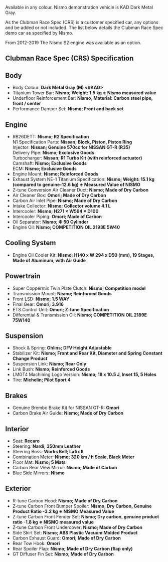 Available in any colour. Nismo demonstration vehicle is KAD Dark Metal Gray.  
  
As the Clubman Race Spec (CRS) is a customer specified car, any options and be added or not included. The list below details the Clubman Race Spec demo car as specified by Nismo.  
  
From 2012-2019 The Nismo S2 engine was available as an option.  
  
## Clubman Race Spec (CRS) Specification  
  
## Body  
* Body Colour: __Dark Metal Gray (M) <#KAD>__  
* Titanium Tower Bar: __Nismo; Weight: 1.5 kg ※ Nismo measured value__  
* Underfloor Reinforcement Bar: __Nismo; Material: Carbon steel pipe, front / center__  
* Performance Damper Set: __Nismo; Front and back set__  
  
## Engine  
* RB26DETT: __Nismo; R2 Specification__  
	N1 Specification Parts: __Nissan; Block, Piston, Piston Ring__  
	Injector: __Nissan; Genuine 570cc for NISSAN GT-R (R35)__  
	Delivery Pipe: __Nismo; Exclusive Goods__  
	Turbocharger: __Nissan; R1 Turbo Kit (with reinforced actuator)__  
	Camshaft: __Nismo; Exclusive Goods__  
	ECM: __Nismo; Exclusive Goods__  
* Engine Mount: __Nismo; Reinforced Goods__  
* Exhaust System NE-1 Titanium Specification: __Nismo; Weight: 15.1 kg (compared to genuine-12.6 kg) ※ Measured Value of NISMO__  
* Z-tune Conversion Air Cleaner Duct: __Nismo; Made of Dry Carbon__  
* Air Cleaner Box: __Omori; Made of Dry Carbon__  
* Carbon Air Inlet Pipe: __Nismo; Made of Dry Carbon__  
* Intake Collector: __Nismo; Collector volume 4.1 L__  
* Intercooler: __Nismo; H271 × W594 × D100__  
* Intercooler Piping: __Omori; Made of Carbon__  
* Oil Separator: __Nismo; Φ 50 Cylinder__  
* Engine Oil: __Nismo; COMPETITION OIL 2193E 5W40__  
  
## Cooling System  
* Engine Oil Cooler Kit: __Nismo; H140 x W 294 x D50 (mm), 19 Stages, Made of Aluminum, with Air Guide__  
  
## Powertrain  
* Super Coppermix Twin Plate Clutch: __Nismo; Competition model__  
* Transmission Mount: __Nismo; Reinforced Goods__  
* Front LSD: __Nismo; 1.5 WAY__  
* Final Gear: __Omori; 3.916__  
* ETS Control Unit: __Omori; Z-tune Specification__  
* Differential & Transmission Oil: __Nismo; COMPETITION OIL 2189E 75W140__  
  
## Suspension  
* Shock & Spring: __Ohlins; DFV Height Adjustable__  
* Stabilizer Kit: __Nismo; Front and Rear Kit, Diameter and Spring Constant Change Product__  
* Suspension Link: __Nismo; Rear Only__  
* Link Bush: __Nismo; Reinforced Goods__  
* LMGT4 Machining Logo Version: __Nismo; 18 x 10.5 J, Inset 15, 5 Holes__  
* Tire: __Michelin; Pilot Sport 4__  
  
## Brakes  
* Genuine Brembo Brake Kit for NISSAN GT-R: __Omori__  
* Carbon Brake Air Guide: __Nismo;  Made of Dry Carbon__  
  
## Interior  
* Seat: __Recaro__  
* Steering: __Nardi; 350mm Leather__  
* Steering Boss: __Works Bell; Lafix II__  
* Combination Meter: __Nismo; 320 km / h Scale, Black Meter__  
* Floor Mat: __Nismo; 5 Mats__  
* Carbon Rear View Mirror: __Nismo; Made of Carbon__  
* Blue Side Mirrors: __Nismo__  
  
## Exterior  
* R-tune Carbon Hood: __Nismo; Made of Dry Carbon__  
* Z-tune Carbon Front Bumper Spoiler: __Nismo; Dry Carbon, Genuine Product Ratio -3.2 kg ※ NISMO Measured Value__  
* Z-tune Carbon Front Fender Set: __Nismo; Dry carbon, genuine product ratio -1.8 kg ※ NISMO measured value__  
* Z-tune Carbon Front Undercover: __Nismo; Made of Dry Carbon__  
* Side Skirt Set: __Nismo; ABS Plastic Vacuum Molded Product__  
* Carbon Exhaust Guard: __Omori; Made of Dry Carbon__  
* Rear Tow Hook: __Omori__  
* Rear Spoiler Flap: __Nismo; Made of Dry Carbon (flap only)__  
* GT Diffuser Fin Set: __Nismo; Made of Dry Carbon__  